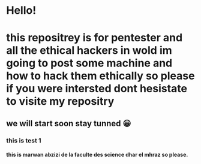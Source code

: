 # Hello!
<h1>
  this repositrey is for pentester and all the ethical hackers in wold
  im going to post some machine and how to hack them ethically
  so please if you were intersted dont hesistate to visite my repositry
</h1>
<h2>
  we will start soon stay tunned 😀️
</h2>
<h3>
  this is test 1
</h3>
<h4>
  this is marwan abzizi de la faculte des science dhar el mhraz so please.
</h4>






<picture>
  
</picture>
